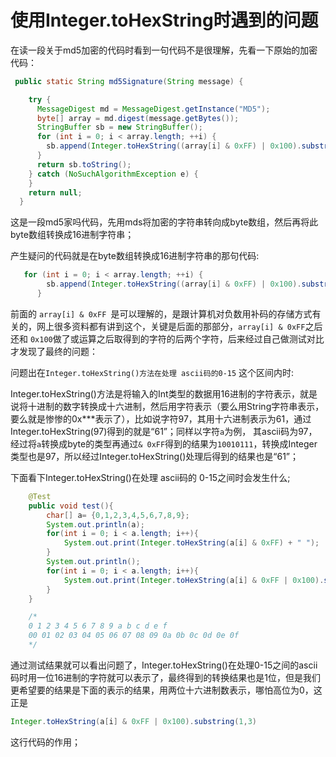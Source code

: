 # 使用Integer.toHexString时遇到的问题

在读一段关于md5加密的代码时看到一句代码不是很理解，先看一下原始的加密代码：

```java
 public static String md5Signature(String message) {

    try {
      MessageDigest md = MessageDigest.getInstance("MD5");
      byte[] array = md.digest(message.getBytes());
      StringBuffer sb = new StringBuffer();
      for (int i = 0; i < array.length; ++i) {
        sb.append(Integer.toHexString((array[i] & 0xFF) | 0x100).substring(1, 3));
      }
      return sb.toString();
    } catch (NoSuchAlgorithmException e) {
    }
    return null;
  }
```

这是一段md5家吗代码，先用mds将加密的字符串转向成byte数组，然后再将此byte数组转换成16进制字符串；

产生疑问的代码就是在byte数组转换成16进制字符串的那句代码:

```java
   for (int i = 0; i < array.length; ++i) {
        sb.append(Integer.toHexString((array[i] & 0xFF) | 0x100).substring(1, 3));
      }
```

前面的 `array[i] & 0xFF `是可以理解的，是跟计算机对负数用补码的存储方式有关的，网上很多资料都有讲到这个，关键是后面的那部分，`array[i] & 0xFF`之后还和 `0x100`做了或运算之后取得到的字符的后两个字符，后来经过自己做测试对比才发现了最终的问题：

问题出在`Integer.toHexString()方法在处理 ascii码的0-15` 这个区间内时:

Integer.toHexString()方法是将输入的Int类型的数据用16进制的字符表示，就是说将十进制的数字转换成十六进制，然后用字符表示（要么用String字符串表示，要么就是惨惨的0x***表示了），比如说字符97，其用十六进制表示为61，通过Integer.toHexString(97)得到的就是“61”；同样以字符`a`为例， 其ascii码为97，经过将`a`转换成byte的类型再通过`& 0xFF`得到的结果为`10010111`，转换成Integer类型也是97，所以经过Integer.toHexString()处理后得到的结果也是“61”；

下面看下Integer.toHexString()在处理 ascii码的 0-15之间时会发生什么;

```java
    @Test
    public void test(){
        char[] a= {0,1,2,3,4,5,6,7,8,9};
        System.out.println(a);
        for(int i = 0; i < a.length; i++){
            System.out.print(Integer.toHexString(a[i] & 0xFF) + " ");
        }
        System.out.println();
        for(int i = 0; i < a.length; i++){
            System.out.print(Integer.toHexString(a[i] & 0xFF | 0x100).substring(1,3) + " ");
        }
    }

    /*
    0 1 2 3 4 5 6 7 8 9 a b c d e f 
	00 01 02 03 04 05 06 07 08 09 0a 0b 0c 0d 0e 0f 
    */
```

通过测试结果就可以看出问题了，Integer.toHexString()在处理0-15之间的ascii码时用一位16进制的字符就可以表示了，最终得到的转换结果也是1位，但是我们更希望要的结果是下面的表示的结果，用两位十六进制数表示，哪怕高位为0，这正是

```java
Integer.toHexString(a[i] & 0xFF | 0x100).substring(1,3)
```

这行代码的作用；

